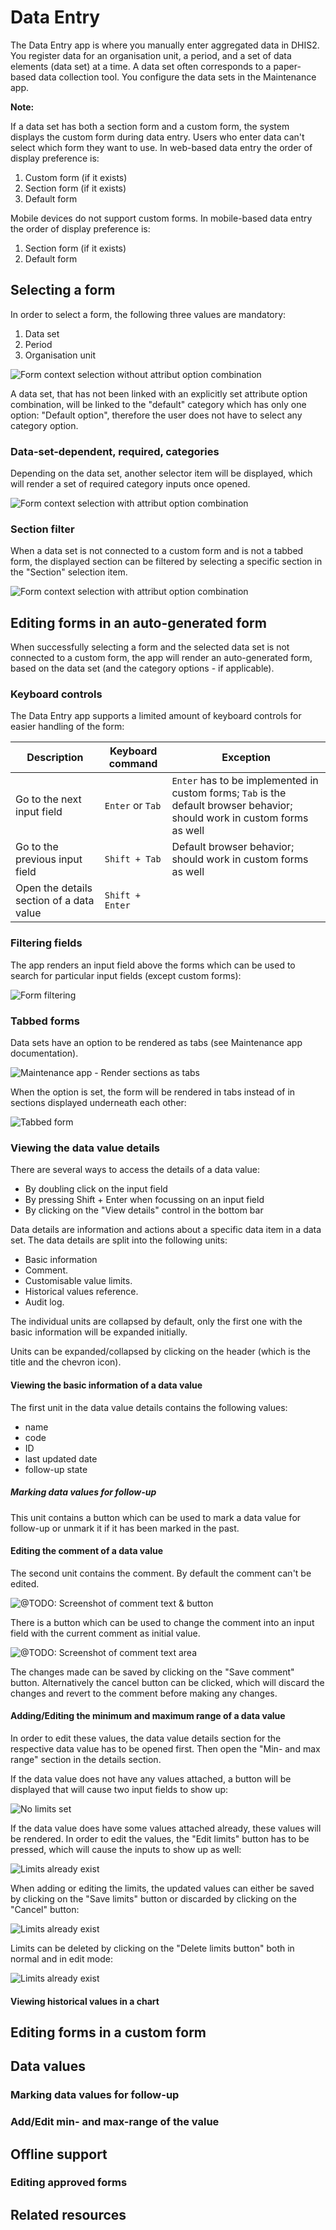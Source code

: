 # Data Entry

The Data Entry app is where you manually enter aggregated data in DHIS2. You
register data for an organisation unit, a period, and a set of data elements
(data set) at a time. A data set often corresponds to a paper-based data
collection tool. You configure the data sets in the Maintenance app.

**Note:**

If a data set has both a section form and a custom form, the system displays
the custom form during data entry. Users who enter data can't select which form
they want to use. In web-based data entry the order of display preference is:

1. Custom form (if it exists)
1. Section form (if it exists)
1. Default form

<!-- @TODO: We don't support mobile browser currently, is this something we
need to support for feature parity? -->
Mobile devices do not support custom forms. In mobile-based data entry the
order of display preference is:

1. Section form (if it exists)
1. Default form

## Selecting a form

In order to select a form, the following three values are mandatory:

1. Data set
1. Period
1. Organisation unit

![Form context selection without attribut option combination](./assets/context_selection_without_aoc.png)

A data set, that has not been linked with an explicitly set attribute option
combination, will be linked to the "default" category which has only one
option: "Default option", therefore the user does not have to select any
category option.

### Data-set-dependent, required, categories

Depending on the data set, another selector item will be displayed, which will
render a set of required category inputs once opened.

![Form context selection with attribut option combination](./assets/context_selection_with_aoc.png)

### Section filter

When a data set is not connected to a custom form and is not a tabbed form, the
displayed section can be filtered by selecting a specific section in the
"Section" selection item.

![Form context selection with attribut option combination](./assets/context_selection_section_filter.png)

## Editing forms in an auto-generated form

When successfully selecting a form and the selected data set is not connected
to a custom form, the app will render an auto-generated form, based on the data
set (and the category options - if applicable).

### Keyboard controls

The Data Entry app supports a limited amount of keyboard controls for easier
handling of the form:

| Description | Keyboard command | Exception |
|-|-|-|
| Go to the next input field | `Enter` or `Tab` | `Enter` has to be implemented in custom forms; `Tab` is the default browser behavior; should work in custom forms as well |
| Go to the previous input field | `Shift + Tab` | Default browser behavior; should work in custom forms as well |
| Open the details section of a data value | `Shift + Enter` |

### Filtering fields

The app renders an input field above the forms which can be used to search for
particular input fields (except custom forms):

![Form filtering](./assets/form_filtering.png)

### Tabbed forms

Data sets have an option to be rendered as tabs (see Maintenance app
documentation).

![Maintenance app - Render sections as tabs](./assets/maintenance_app_render_sections_as_tabs.png)

When the option is set, the form will be rendered in tabs
instead of in sections displayed underneath each other:

![Tabbed form](./assets/tabbed_form.png)

### Viewing the data value details

There are several ways to access the details of a data value:

- By doubling click on the input field
- By pressing Shift + Enter when focussing on an input field
- By clicking on the "View details" control in the bottom bar

Data details are information and actions about a specific data item in a data
set. The data details are split into the following units:

* Basic information
* Comment.
* Customisable value limits.
* Historical values reference.
* Audit log.

The individual units are collapsed by default, only the first one with the
basic information will be expanded initially.

Units can be expanded/collapsed by clicking on the header (which is the title
and the chevron icon).

#### Viewing the basic information of a data value

The first unit in the data value details contains the following values:

* name
* code
* ID
* last updated date
* follow-up state

##### Marking data values for follow-up

This unit contains a button which can be used to mark a data value for
follow-up or unmark it if it has been marked in the past.

#### Editing the comment of a data value

The second unit contains the comment. By default the comment can't be edited.

![@TODO: Screenshot of comment text & button]()

There is a button which can be used to change the comment into an input
field with the current comment as initial value.

![@TODO: Screenshot of comment text area]()

The changes made can be saved by clicking on the "Save comment" button.
Alternatively the cancel button can be clicked, which will discard the changes
and revert to the comment before making any changes.

#### Adding/Editing the minimum and maximum range of a data value

In order to edit these values, the data value details section for the
respective data value has to be opened first. Then open the "Min- and max
range" section in the details section.

If the data value does not have any values attached, a button will be displayed
that will cause two input fields to show up:

![No limits set](./assets/limits_no_limits.png)

If the data value does have some values attached already, these values will be
rendered. In order to edit the values, the "Edit limits" button has to be
pressed, which will cause the inputs to show up as well:

![Limits already exist](./assets/limits_exist_already.png)

When adding or editing the limits, the updated values can either be saved by
clicking on the "Save limits" button or discarded by clicking on the "Cancel"
button:

![Limits already exist](./assets/limits_editing_limits.png)

Limits can be deleted by clicking on the "Delete limits button" both in normal
and in edit mode:

![Limits already exist](./assets/limits_exist_already.png)

#### Viewing historical values in a chart


## Editing forms in a custom form


## Data values


### Marking data values for follow-up


### Add/Edit min- and max-range of the value


## Offline support


### Editing approved forms


## Related resources

